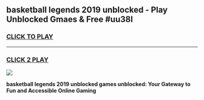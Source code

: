 
## basketball legends 2019 unblocked - Play Unblocked Gmaes & Free #uu38l
<h3>
<a href="https://news.freeplayer.one?title=basketball_legends_2019_unblocked&ref=24F">CLICK TO PLAY</a></h3>
<hr>

<h3>
<a href="https://news.freeplayer.one?title=basketball_legends_2019_unblocked&ref=24F">CLICK 2 PLAY</a>
  
</h3>

<a href="https://news.freeplayer.one?title=basketball_legends_2019_unblocked&ref=24F/"><img src="https://clearcache.store/games.png"></a>


**basketball legends 2019 unblocked games unblocked: Your Gateway to Fun and Accessible Online Gaming**
